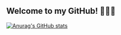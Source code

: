 ## Welcome to my GitHub! 🥳🥳🥳
[![Anurag's GitHub stats](https://github-readme-stats.vercel.app/apiSusie0306anuraghazra)](https://github.com/anuraghazra/github-readme-stats)
